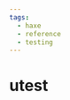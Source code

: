 ```yaml
---
tags:
  - haxe
  - reference
  - testing
---
```


# utest

<!--
TODO: Finish this reference
TODO: Add tutorial and link to it
TODO: Add any recipes and link to them
-->
